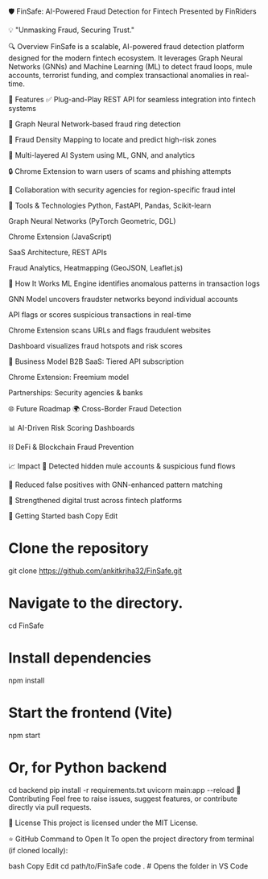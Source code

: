 🛡️ FinSafe: AI-Powered Fraud Detection for Fintech
Presented by FinRiders


💡 "Unmasking Fraud, Securing Trust."

🔍 Overview
FinSafe is a scalable, AI-powered fraud detection platform designed for the modern fintech ecosystem. It leverages Graph Neural Networks (GNNs) and Machine Learning (ML) to detect fraud loops, mule accounts, terrorist funding, and complex transactional anomalies in real-time.

🚀 Features
✅ Plug-and-Play REST API for seamless integration into fintech systems

🧠 Graph Neural Network-based fraud ring detection

📍 Fraud Density Mapping to locate and predict high-risk zones

🧩 Multi-layered AI System using ML, GNN, and analytics

🔒 Chrome Extension to warn users of scams and phishing attempts

🤝 Collaboration with security agencies for region-specific fraud intel

🧰 Tools & Technologies
Python, FastAPI, Pandas, Scikit-learn

Graph Neural Networks (PyTorch Geometric, DGL)

Chrome Extension (JavaScript)

SaaS Architecture, REST APIs

Fraud Analytics, Heatmapping (GeoJSON, Leaflet.js)

🧠 How It Works
ML Engine identifies anomalous patterns in transaction logs

GNN Model uncovers fraudster networks beyond individual accounts

API flags or scores suspicious transactions in real-time

Chrome Extension scans URLs and flags fraudulent websites

Dashboard visualizes fraud hotspots and risk scores

💼 Business Model
B2B SaaS: Tiered API subscription

Chrome Extension: Freemium model

Partnerships: Security agencies & banks

🌐 Future Roadmap
🌍 Cross-Border Fraud Detection

📊 AI-Driven Risk Scoring Dashboards

⛓️ DeFi & Blockchain Fraud Prevention

📈 Impact
🧩 Detected hidden mule accounts & suspicious fund flows

🔔 Reduced false positives with GNN-enhanced pattern matching

🔐 Strengthened digital trust across fintech platforms

📂 Getting Started
bash
Copy
Edit
# Clone the repository
git clone https://github.com/ankitkrjha32/FinSafe.git

# Navigate to the directory.
cd FinSafe

# Install dependencies
npm install

# Start the frontend (Vite)
npm start

# Or, for Python backend
cd backend
pip install -r requirements.txt
uvicorn main:app --reload
🤝 Contributing
Feel free to raise issues, suggest features, or contribute directly via pull requests.

📜 License
This project is licensed under the MIT License.

⭐ GitHub Command to Open It
To open the project directory from terminal (if cloned locally):

bash
Copy
Edit
cd path/to/FinSafe
code .   # Opens the folder in VS Code
